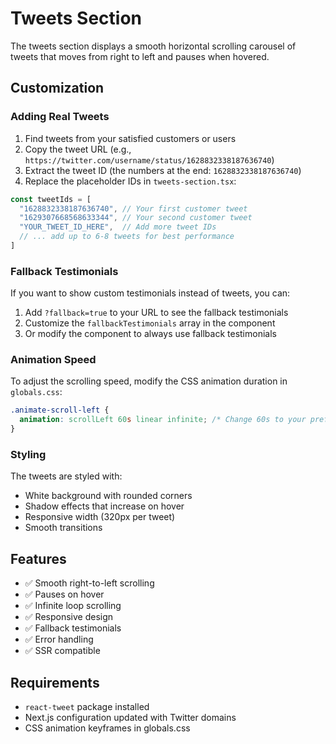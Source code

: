# Tweets Section

The tweets section displays a smooth horizontal scrolling carousel of tweets that moves from right to left and pauses when hovered.

## Customization

### Adding Real Tweets

1. Find tweets from your satisfied customers or users
2. Copy the tweet URL (e.g., `https://twitter.com/username/status/1628832338187636740`)
3. Extract the tweet ID (the numbers at the end: `1628832338187636740`)
4. Replace the placeholder IDs in `tweets-section.tsx`:

```typescript
const tweetIds = [
  "1628832338187636740", // Your first customer tweet
  "1629307668568633344", // Your second customer tweet
  "YOUR_TWEET_ID_HERE",  // Add more tweet IDs
  // ... add up to 6-8 tweets for best performance
]
```

### Fallback Testimonials

If you want to show custom testimonials instead of tweets, you can:

1. Add `?fallback=true` to your URL to see the fallback testimonials
2. Customize the `fallbackTestimonials` array in the component
3. Or modify the component to always use fallback testimonials

### Animation Speed

To adjust the scrolling speed, modify the CSS animation duration in `globals.css`:

```css
.animate-scroll-left {
  animation: scrollLeft 60s linear infinite; /* Change 60s to your preferred speed */
}
```

### Styling

The tweets are styled with:
- White background with rounded corners
- Shadow effects that increase on hover
- Responsive width (320px per tweet)
- Smooth transitions

## Features

- ✅ Smooth right-to-left scrolling
- ✅ Pauses on hover
- ✅ Infinite loop scrolling
- ✅ Responsive design
- ✅ Fallback testimonials
- ✅ Error handling
- ✅ SSR compatible

## Requirements

- `react-tweet` package installed
- Next.js configuration updated with Twitter domains
- CSS animation keyframes in globals.css 